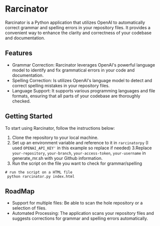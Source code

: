 # Rarcinator

Rarcinator is a Python application that utilizes OpenAI to automatically correct grammar and spelling errors in your repository files. It provides a convenient way to enhance the clarity and correctness of your codebase and documentation.

## Features

- Grammar Correction: Rarcinator leverages OpenAI's powerful language model to identify and fix grammatical errors in your code and documentation.
- Spelling Correction: Is utilizes OpenAI's language model to detect and correct spelling mistakes in your repository files.
- Language Support: It supports various programming languages and file formats, ensuring that all parts of your codebase are thoroughly checked.


## Getting Started

To start using Rarcinator, follow the instructions below:

1. Clone the repository to your local machine.
2. Set up an environment variable and reference to it in `rarcinatorpy` (I used `OPENAI_API_KEY'` in this example so replace if needed)
3.Replace `your-repository`, `your-branch`, `your-access-token`, `your-username` in generate_mr.sh with your Github information.
4. Run the script on the file you want to check for grammar/spelling
```
# run the script on a HTML file
 python rarcinator.py index.html
```


## RoadMap
- Support for multiple files: Be able to scan the hole repository or a selection of files.
- Automated Processing: The application scans your repository files and suggests corrections for grammar and spelling errors automatically.
